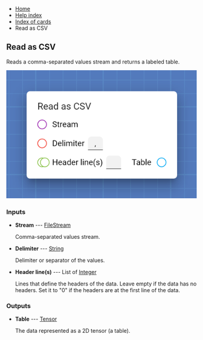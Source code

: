 <ul class="breadcrumb">
    <li><a href="">Home</a></li>
    <li><a href="help.html">Help index</a></li>
    <li><a href="cards/">Index of cards</a></li>
    <li>Read as CSV</li>
</ul>

## Read as CSV

Reads a comma-separated values stream and returns a labeled table.

![Read as CSV](assets/img/cards/readAsCSV.png)


### Inputs


* **Stream** --- [FileStream](types/FileStream.html)

  Comma-separated values stream.

* **Delimiter** --- [String](types/String.html)

  Delimiter or separator of the values.

* **Header line(s)** --- List of [Integer](types/Integer.html)

  Lines that define the headers of the data. Leave empty if the data has no headers. Set it to "0" if the headers are at the first line of the data.





### Outputs


* **Table** --- [Tensor](types/Tensor.html)

  The data represented as a 2D tensor (a table).




